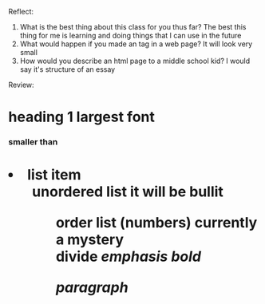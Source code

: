 Reflect:
1. What is the best thing about this class for you thus far?
The best this thing for me is learning and doing things that I can use in the future
2. What would happen if you made an <h7> tag in a web page?
It will look very small
3. How would you describe an html page to a middle school kid?
I would say it's structure of an essay

Review:
<h1> heading 1 largest font
<h3> smaller than <h1>
<li> list item
<ul> unordered list it will be bullit
<ol> order list (numbers)
<span> currently a mystery
<div> divide
<em> emphasis
<strong> bold
<p> paragraph
